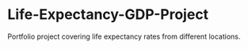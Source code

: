 # Life-Expectancy-GDP-Project
Portfolio project covering life expectancy rates from different locations.
